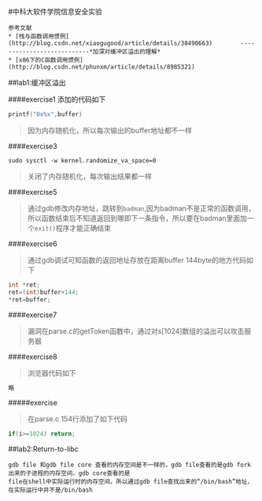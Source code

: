 #中科大软件学院信息安全实验

 	参考文献
 	* [栈与函数调用惯例](http://blog.csdn.net/xiaogugood/article/details/38490663)        ---------------------------*加深对缓冲区溢出的理解*
 	* [x86下的C函数调用惯例](http://blog.csdn.net/phunxm/article/details/8985321)

##lab1:缓冲区溢出

####exercise1
 添加的代码如下
``` c
printf("0x%x",buffer)
```
> 因为内存随机化，所以每次输出的buffer地址都不一样

####exercise3
```
sudo sysctl -w kernel.randomize_va_space=0
```

> 关闭了内存随机化，每次输出结果都一样

####exercise5

> 通过gdb修改内存地址，跳转到`badman`,因为badman不是正常的函数调用，所以函数结束后不知道返回到哪即下一条指令，所以要在badman里面加一个`exit()`程序才能正确结束

####exercise6

> 通过gdb调试可知函数的返回地址存放在距离buffer 144byte的地方代码如下
```c
int *ret;
ret=(int)buffer+144;
*ret=buffer;
```

####exercise7

> 漏洞在parse.c的getToken函数中，通过对s[1024]数组的溢出可以攻击服务器

####exercise8

> 浏览器代码如下
```c
略
```
#####exercise

> 在parse.c 154行添加了如下代码

```c
if(i>=1024) return;
```

##lab2:Return-to-libc

	gdb file 和gdb file core 查看的内存空间是不一样的，gdb file查看的是gdb fork出来的子进程的内存空间，gdb core查看的是
	file在shell中实际运行时的内存空间，所以通过gdb file查找出来的“/bin/bash”地址，在实际运行中并不是/bin/bash
 

